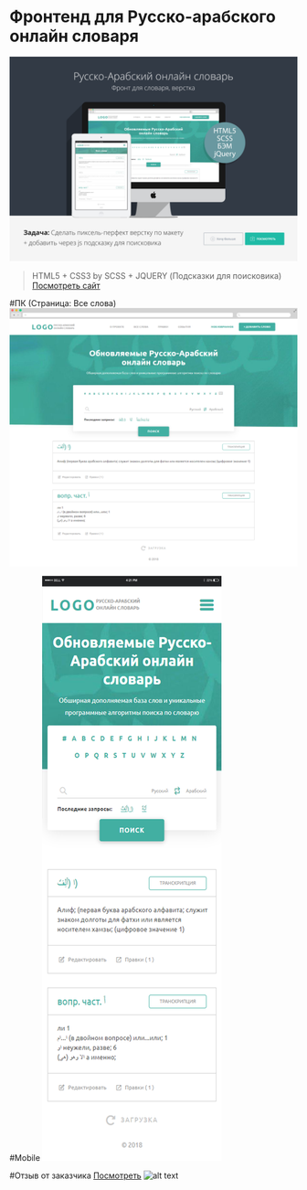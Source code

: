 # Фронтенд для Русско-арабского онлайн словаря

![alt text](https://github.com/mustazhap/dict/blob/master/site-templ.png)

> HTML5 + CSS3 by SCSS + JQUERY (Подсказки для поисковика)  
[Посмотреть сайт](https://mustazhap.h1n.ru/dict)

#ПК (Страница: Все слова)
![alt text](https://github.com/mustazhap/dict/blob/master/site-desktop.png)

#Mobile
![alt text](https://github.com/mustazhap/dict/blob/master/site-mob.png)

#Отзыв от заказчика [Посмотреть](https://freelansim.ru/freelancers/mustazhap/opinions)
![alt text](https://github.com/mustazhap/dict/blob/master/site-feedback.png)


